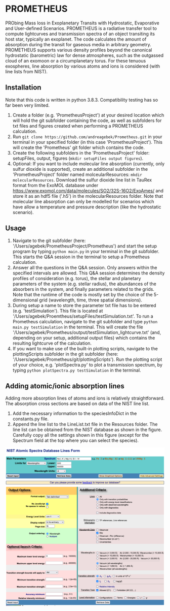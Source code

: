 # PROMETHEUS
PRObing Mass loss in Exoplanetary Transits with Hydrostatic, Evaporative and User-defined Scenarios.
PROMETHEUS is a radiative transfer tool to compute lightcurves and transmission spectra of an object
transiting its host star, typically an exoplanet. The code calculates the amount of absorption during
the transit for gaseous media in arbitrary geometry. PROMETHEUS supports various density profiles
beyond the canonical hydrostatic (barometric) law for dense atmospheres, such as the outgassed
cloud of an exomoon or a circumplanetary torus. For these tenuous exospheres, line absorption
by various atoms and ions is considered (with line lists from NIST).

## Installation
Note that this code is written in python 3.8.3. Compatibility testing has so far been very limited.
1. Create a folder (e.g. 'PrometheusProject') at your desired location which will hold the git subfolder containing the code,
as well as subfolders for txt files and figures created when performing a PROMETHEUS calculation.
2. Run ```git clone https://github.com/andreagebek/Prometheus.git``` in your terminal in your specified folder (in this case
'PrometheusProject'). This will create the 'Prometheus' git folder which contains the code.
3. Create the following subfolders in the 'PrometheusProject' folder: setupFiles, output, figures (```mkdir setupFiles output figures```).
4. Optional: If you want to include molecular line absorption (currently, only sulfur dioxide is supported), create an additional 
subfolder in the 'PrometheusProject' folder named molceularResources: ```mkdir molecularResources```. Download the sulfur dioxide line list
in TauRex format from the ExoMOL database under https://www.exomol.com/data/molecules/SO2/32S-16O2/ExoAmes/ and store it as an hdf5 file ('.h5') in the molecularResources folder. Note that molecular line absorption can only be modelled for scenarios which have allow a temperature and pressure description (like the hydrostatic scenario).

## Usage
1. Navigate to the git subfolder (here: '/Users/agebek/PrometheusProject/Prometheus') and start the setup program
by typing ```python main.py``` in your terminal in the git subfolder. This starts the Q&A session
in the terminal to setup a Prometheus calculation.
2. Answer all the questions in the Q&A session. Only answers within the specified intervals are
allowed. This Q&A session determines the density profiles of consideration (e.g. torus), 
the stellar and planetary parameters of the system (e.g. stellar radius), the abundances
of the absorbers in the system, and finally parameters related to the grids. Note that the
runtime of the code is mostly set by the choice of the 5-dimensional grid (wavelength, time,
three spatial dimensions).
3. During setup a name to store the parameter txt file has to be entered (e.g. 'testSimulation').
This file is located at '/Users/agebek/Proemtheus/setupFiles/testSimulation.txt'. To run a Prometheus
calculation, navigate to the git subfolder and type ```python main.py testSimulation``` in
the terminal. This will create the file '/Users/agebek/Prometheus/output/testSimulation_lightcurve.txt'
(and, depending on your setup, additional output files) which contains the resulting lightcurve of the calculation.
4. If you want to make use of the built-in plotting scripts, navigate to the plottingScripts subfolder
in the git subfolder (here: '/Users/agebek/Prometheus/git/plottingScripts'). Run the plotting script
of your choice, e.g. 'plotSpectra.py' to plot a transmission spectrum, by typing ```python plotSpectra.py testSimulation```
in the terminal.

## Adding atomic/ionic absorption lines
Adding more absorption lines of atoms and ions is relatively straightforward. The absorption cross sections are
based on data of the NIST line list.
1. Add the necessary information to the speciesInfoDict in the constants.py file.
2. Append the line list to the LineList.txt file in the Resources folder. The line list can be obtained from
the NIST database as shown in the figure. Carefully copy all the settings shown in this figure (except for 
the Spectrum field at the top where you can select the species).

![NIST example](docs/NISTexample.png?raw=true)